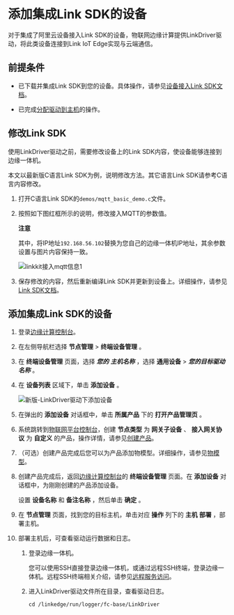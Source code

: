 添加集成Link SDK的设备 
====================================

对于集成了阿里云设备接入Link SDK的设备，物联网边缘计算提供LinkDriver驱动，将此类设备连接到Link IoT Edge实现与云端通信。

前提条件 
-------------------------

* 已下载并集成Link SDK到您的设备。具体操作，请参见[设备接入Link SDK文档](https://help.aliyun.com/document_detail/96596.html#concept-2050347)。

  

* 已完成[分配驱动到主机](/cn.zh-CN/设备接入/设备管理/添加驱动关联设备/分配驱动到主机.md)的操作。

  




修改Link SDK 
-------------------------------

使用LinkDriver驱动之前，需要修改设备上的Link SDK内容，使设备能够连接到边缘一体机。

本文以最新版C语言Link SDK为例，说明修改方法。其它语言Link SDK请参考C语言内容修改。

1. 打开C语言Link SDK的`demos/mqtt_basic_demo.c`文件。

   

2. 按照如下图红框所示的说明，修改接入MQTT的参数值。

   **注意**

   其中，将IP地址`192.168.56.102`替换为您自己的边缘一体机IP地址，其余参数设置与图片内容保持一致。

   ![linkkit接入mqtt信息1 ](https://static-aliyun-doc.oss-accelerate.aliyuncs.com/assets/img/zh-CN/0205489061/p81754.png)
   

3. 保存修改的内容，然后重新编译Link SDK并更新到设备上。详细操作，请参见[Link SDK文档](https://help.aliyun.com/document_detail/163755.html#topic2747)。

   




添加集成Link SDK的设备 
------------------------------------

1. 登录[边缘计算控制台](https://iotedge.console.aliyun.com)。

   

2. 在左侧导航栏选择 **节点管理** \> **终端设备管理** 。

   

3. 在 **终端设备管理** 页面，选择 ***您的*** ***主机名称*** ，选择 **通用设备** \> ***您的目标驱动名称*** 。

   

4. 在 **设备列表** 区域下，单击 **添加设备** 。

   ![新版-LinkDriver驱动下添加设备](https://static-aliyun-doc.oss-accelerate.aliyuncs.com/assets/img/zh-CN/2356760161/p214126.png)
   

5. 在弹出的 **添加设备** 对话框中，单击 **所属产品** 下的 **打开产品管理页** 。

   

6. 系统跳转到[物联网平台控制台](http://iot.console.aliyun.com/)，创建 **节点类型** 为 **网关子设备** 、 **接入网关协议** 为 **自定义** 的产品，操作详情，请参见[创建产品](/cn.zh-CN/设备接入/创建产品.md)。

   

7. （可选）创建产品完成后您可以为产品添加物模型。详细操作，请参见[物模型](/cn.zh-CN/设备管理/物模型/物模型概述/什么是物模型.md)。

   

8. 创建产品完成后，返回[边缘计算控制台](https://iotedge.console.aliyun.com)的 **终端设备管理** 页面。在 **添加设备** 对话框中，为刚刚创建的产品添加设备。

   设置 **设备名称** 和 **备注名称** ，然后单击 **确定** 。
   

9. 在 **节点管理** 页面，找到您的目标主机，单击对应 **操作** 列下的 **主机** **部署** ，部署主机。

   

10. 部署主机后，可查看驱动运行数据和日志。

    1. 登录边缘一体机。

       您可以使用SSH直接登录边缘一体机，或通过远程SSH终端，登录边缘一体机。远程SSH终端相关介绍，请参见[远程服务访问](/cn.zh-CN/主机管理/云端管理/远程运维管理/远程服务访问.md)。
       
    
    2. 进入LinkDriver驱动文件所在目录，查看驱动日志。

           cd /linkedge/run/logger/fc-base/LinkDriver 

       
    

    



